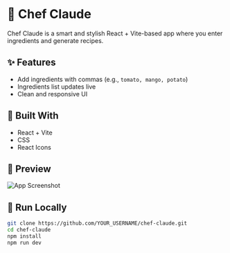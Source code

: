 # 🍳 Chef Claude

Chef Claude is a smart and stylish React + Vite-based app where you enter ingredients and generate recipes.

## ✨ Features

- Add ingredients with commas (e.g., `tomato, mango, potato`)
- Ingredients list updates live
- Clean and responsive UI

## 🔧 Built With

- React + Vite
- CSS
- React Icons
  
## 📸 Preview

![App Screenshot](../chef-mate/public/Screenshot%20(15).png)



## 🚀 Run Locally

```bash
git clone https://github.com/YOUR_USERNAME/chef-claude.git
cd chef-claude
npm install
npm run dev
